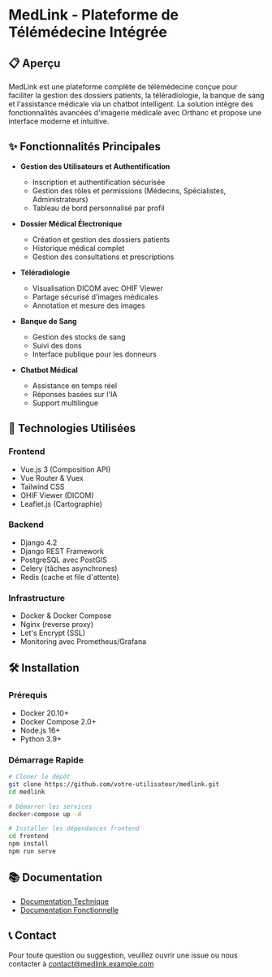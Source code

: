 # MedLink - Plateforme de Télémédecine Intégrée

## 📋 Aperçu

MedLink est une plateforme complète de télémédecine conçue pour faciliter la gestion des dossiers patients, la téléradiologie, la banque de sang et l'assistance médicale via un chatbot intelligent. La solution intègre des fonctionnalités avancées d'imagerie médicale avec Orthanc et propose une interface moderne et intuitive.

## ✨ Fonctionnalités Principales

- **Gestion des Utilisateurs et Authentification**
  - Inscription et authentification sécurisée
  - Gestion des rôles et permissions (Médecins, Spécialistes, Administrateurs)
  - Tableau de bord personnalisé par profil

- **Dossier Médical Électronique**
  - Création et gestion des dossiers patients
  - Historique médical complet
  - Gestion des consultations et prescriptions

- **Téléradiologie**
  - Visualisation DICOM avec OHIF Viewer
  - Partage sécurisé d'images médicales
  - Annotation et mesure des images

- **Banque de Sang**
  - Gestion des stocks de sang
  - Suivi des dons
  - Interface publique pour les donneurs

- **Chatbot Médical**
  - Assistance en temps réel
  - Réponses basées sur l'IA
  - Support multilingue

## 🚀 Technologies Utilisées

### Frontend
- Vue.js 3 (Composition API)
- Vue Router & Vuex
- Tailwind CSS
- OHIF Viewer (DICOM)
- Leaflet.js (Cartographie)

### Backend
- Django 4.2
- Django REST Framework
- PostgreSQL avec PostGIS
- Celery (tâches asynchrones)
- Redis (cache et file d'attente)

### Infrastructure
- Docker & Docker Compose
- Nginx (reverse proxy)
- Let's Encrypt (SSL)
- Monitoring avec Prometheus/Grafana

## 🛠 Installation

### Prérequis
- Docker 20.10+
- Docker Compose 2.0+
- Node.js 16+
- Python 3.9+

### Démarrage Rapide

```bash
# Cloner le dépôt
git clone https://github.com/votre-utilisateur/medlink.git
cd medlink

# Démarrer les services
docker-compose up -d

# Installer les dépendances frontend
cd frontend
npm install
npm run serve
```

## 📚 Documentation

- [Documentation Technique](./docs/TECHNICAL_DOCUMENTATION.md)
- [Documentation Fonctionnelle](./docs/FUNCTIONAL_DOCUMENTATION.md)

## 📞 Contact

Pour toute question ou suggestion, veuillez ouvrir une issue ou nous contacter à contact@medlink.example.com
